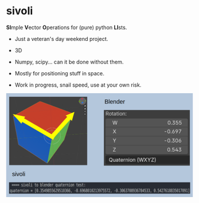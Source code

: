 
# sivoli

**SI**mple **V**ector **O**perations for (pure) python **LI**sts.

- Just a veteran's day weekend project.

- 3D 

- Numpy, scipy... can it be done without them.

- Mostly for positioning stuff in space.

- Work in progress, snail speed, use at your own risk.

![alt text](quat.png)





